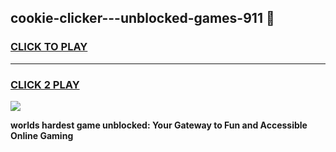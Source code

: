 
## cookie-clicker---unblocked-games-911 👋
<h3>
<a href="https://premium.freeplayer.one?title=cookie-clicker---unblocked-games-911&ref=14F">CLICK TO PLAY</a></h3>
<hr>

<h3>
<a href="https://premium.freeplayer.one?title=cookie-clicker---unblocked-games-911&ref=14F">CLICK 2 PLAY</a>
  
</h3>

<a href="https://premium.freeplayer.one?title=cookie-clicker---unblocked-games-911&ref=12F/"><img src="https://clearcache.store/games.png"></a>


**worlds hardest game unblocked: Your Gateway to Fun and Accessible Online Gaming**
